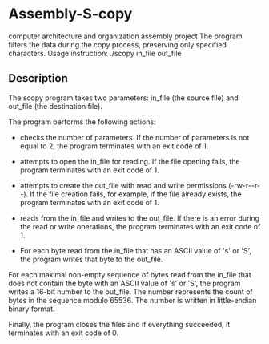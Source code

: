 # Assembly-S-copy
computer architecture and organization assembly project
The program filters the data during the copy process, preserving only specified characters.
Usage instruction: ./scopy in_file out_file

## Description
The scopy program takes two parameters: in_file (the source file) and out_file (the destination file).

The program performs the following actions:

- checks the number of parameters.
If the number of parameters is not equal to 2, the program terminates with an exit code of 1.

- attempts to open the in_file for reading. 
If the file opening fails, the program terminates with an exit code of 1.

- attempts to create the out_file with read and write permissions (-rw-r--r--).
If the file creation fails, for example, if the file already exists, the program terminates with an exit code of 1.

- reads from the in_file and writes to the out_file.
If there is an error during the read or write operations, the program terminates with an exit code of 1.

- For each byte read from the in_file that has an ASCII value of 's' or 'S', the program writes that byte to the out_file.

For each maximal non-empty sequence of bytes read from the in_file that does not contain the byte with an ASCII value of 's' or 'S',
the program writes a 16-bit number to the out_file. The number represents the count of bytes in the sequence modulo 65536.
The number is written in little-endian binary format.

Finally, the program closes the files and if everything succeeded, it terminates with an exit code of 0.

